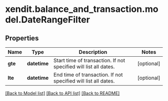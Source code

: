 # xendit.balance_and_transaction.model.DateRangeFilter


## Properties
Name | Type | Description | Notes
------------ | ------------- | ------------- | -------------
**gte** | **datetime** | Start time of transaction. If not specified will list all dates. | [optional] 
**lte** | **datetime** | End time of transaction. If not specified will list all dates. | [optional] 

[[Back to Model list]](../README.md#documentation-for-models) [[Back to API list]](../README.md#documentation-for-api-endpoints) [[Back to README]](../README.md)


